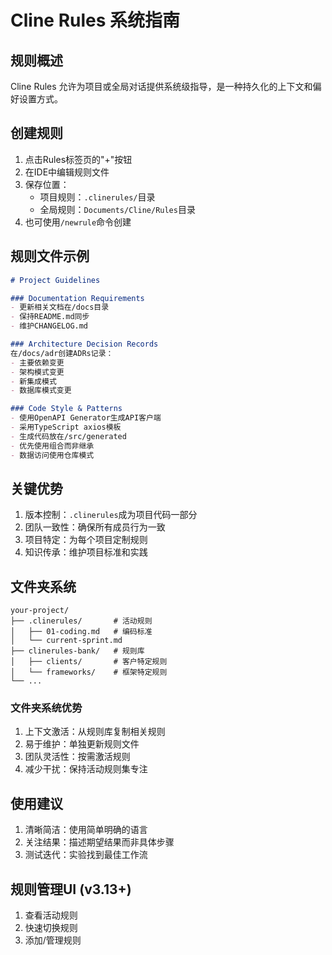 # Cline Rules 系统指南

## 规则概述
Cline Rules 允许为项目或全局对话提供系统级指导，是一种持久化的上下文和偏好设置方式。

## 创建规则
1. 点击Rules标签页的"+"按钮
2. 在IDE中编辑规则文件
3. 保存位置：
   - 项目规则：`.clinerules/`目录
   - 全局规则：`Documents/Cline/Rules`目录
4. 也可使用`/newrule`命令创建

## 规则文件示例
```markdown
# Project Guidelines

### Documentation Requirements
- 更新相关文档在/docs目录
- 保持README.md同步
- 维护CHANGELOG.md

### Architecture Decision Records
在/docs/adr创建ADRs记录：
- 主要依赖变更
- 架构模式变更
- 新集成模式
- 数据库模式变更

### Code Style & Patterns
- 使用OpenAPI Generator生成API客户端
- 采用TypeScript axios模板
- 生成代码放在/src/generated
- 优先使用组合而非继承
- 数据访问使用仓库模式
```

## 关键优势
1. 版本控制：`.clinerules`成为项目代码一部分
2. 团队一致性：确保所有成员行为一致
3. 项目特定：为每个项目定制规则
4. 知识传承：维护项目标准和实践

## 文件夹系统
```
your-project/
├── .clinerules/       # 活动规则
│   ├── 01-coding.md   # 编码标准
│   └── current-sprint.md
├── clinerules-bank/   # 规则库
│   ├── clients/       # 客户特定规则
│   └── frameworks/    # 框架特定规则
└── ...
```

### 文件夹系统优势
1. 上下文激活：从规则库复制相关规则
2. 易于维护：单独更新规则文件
3. 团队灵活性：按需激活规则
4. 减少干扰：保持活动规则集专注

## 使用建议
1. 清晰简洁：使用简单明确的语言
2. 关注结果：描述期望结果而非具体步骤
3. 测试迭代：实验找到最佳工作流

## 规则管理UI (v3.13+)
1. 查看活动规则
2. 快速切换规则
3. 添加/管理规则

